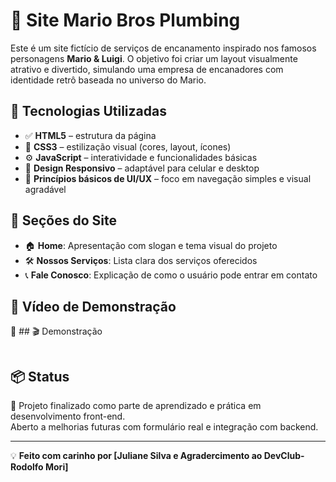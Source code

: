 # 🚿 Site Mario Bros Plumbing

Este é um site fictício de serviços de encanamento inspirado nos famosos personagens **Mario & Luigi**. O objetivo foi criar um layout visualmente atrativo e divertido, simulando uma empresa de encanadores com identidade retrô baseada no universo do Mario.

## 🧰 Tecnologias Utilizadas

- ✅ **HTML5** – estrutura da página
- 🎨 **CSS3** – estilização visual (cores, layout, ícones)
- ⚙️ **JavaScript** – interatividade e funcionalidades básicas
- 📱 **Design Responsivo** – adaptável para celular e desktop
- 🎯 **Princípios básicos de UI/UX** – foco em navegação simples e visual agradável

## 📸 Seções do Site

- 🏠 **Home**: Apresentação com slogan e tema visual do projeto  
- 🛠️ **Nossos Serviços**: Lista clara dos serviços oferecidos  
- 📞 **Fale Conosco**: Explicação de como o usuário pode entrar em contato

## 🎥 Vídeo de Demonstração

🔗 ## 🎬 Demonstração

<img src="">




## 📦 Status

🚧 Projeto finalizado como parte de aprendizado e prática em desenvolvimento front-end.  
Aberto a melhorias futuras com formulário real e integração com backend.

---

💡 **Feito com carinho por [Juliane Silva e Agradercimento ao DevClub-Rodolfo Mori]**

